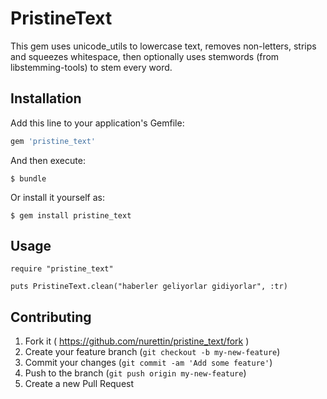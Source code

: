# PristineText

This gem uses unicode_utils to lowercase text, removes non-letters, strips and squeezes whitespace, then optionally uses stemwords (from libstemming-tools) to stem every word.

## Installation

Add this line to your application's Gemfile:

```ruby
gem 'pristine_text'
```

And then execute:

    $ bundle

Or install it yourself as:

    $ gem install pristine_text

## Usage

    require "pristine_text"

    puts PristineText.clean("haberler geliyorlar gidiyorlar", :tr)

## Contributing

1. Fork it ( https://github.com/nurettin/pristine_text/fork )
2. Create your feature branch (`git checkout -b my-new-feature`)
3. Commit your changes (`git commit -am 'Add some feature'`)
4. Push to the branch (`git push origin my-new-feature`)
5. Create a new Pull Request
